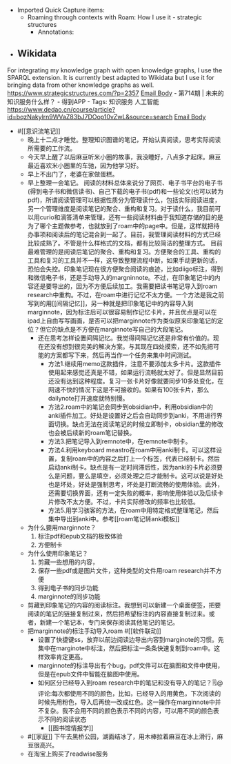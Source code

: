 - Imported Quick Capture items:
    - Roaming through contexts with Roam: How I use it - strategic structures
        - Annotations:
* ## Wikidata
For integrating my knowledge graph with open knowledge graphs, I use the
SPARQL extension. It is currently best adapted to Wikidata but I use it for
bringing data from other knowledge graphs as well.
https://www.strategicstructures.com/?p=2357 [Email Body](https://files.todoist.com/ArrKxi57a1Hul7xKupbUnj7bZ6zFRe8uOT2_iChqZ-o-ecd-MdvY4oTpBbW2dPXQ/by/21878347/as/file.html)
    - 第714期 | 未来的知识服务什么样？ - 得到APP
        - Tags: 知识服务 人工智能
https://www.dedao.cn/course/article?id=bqzNakylrn9WVaZ83bJ7DOop10vZwL&source=search [Email Body](https://files.todoist.com/nb2CqP1wREQF6NBQHyj53vk6Bt38n0uq18WnVE85KG1O-NJLj-09uttt7ffzwcZw/by/21878347/as/file.html)
-  #[[意识流笔记]] 
    - 晚上十二点才睡觉。整理知识图谱的笔记，开始认真阅读，思考实际阅读所需要的工作流。
    - 今天早上醒了以后麻豆听米小圈的故事，我没睡好，八点多才起床。麻豆最近喜欢米小圈里的车驰，因为他学习好。
    - 早上不出门了，老婆在家做蛋糕。
    - 早上整理一会笔记。
阅读的材料总体来说分了网页、电子书平台的电子书(得到电子书和微信读书)、自己下载的电子书(pdf)和一些论文(也可以转为pdf)，所谓阅读管理可以根据性质分为管理读什么，包括实际阅读进度，另一个管理维度是阅读笔记的聚合、重构和复习。对于读什么，我目前可以用curio和滴答清单来管理，还有一些阅读材料由于我知道存储的目的是为了哪个主题做参考，也就放到了roam中的page中。但是，这样就把待办事项和阅读后的笔记混合到一起了。目前，我管理阅读材料的方式已经比较成熟了。不管是什么样格式的文档，都有比较简洁的整理方式。
目前最难管理的是阅读后笔记的聚合、重构和复习。方便聚合的工具、重构的工具和复习的工具并不一样，这导致整理流程中断，如果手动更新的话，恐怕会失控。印象笔记现在很方便聚合阅读的痕迹，比如diigo标注，得到和微信电子书，还是手动导入的margninnote。不过，在印象笔记中的内容还是要导出的，因为不方便后续加工。我需要把读书笔记导入到roam research中重构。不过，在roam中进行记忆不太方便。一个方法是我之前写到的用[[间隔记忆]]，另一种就是把印象笔记中的内容导入到marginnote，因为标注后可以很容易制作记忆卡片，并且优点是可以在ipad上自由写写画画，是否可以把marginnote作为类似原来印象笔记的定位？但它的缺点是不方便在marginnote写自己的大段笔记。
        - 还在思考怎样设置间隔记忆。我觉得间隔记忆还是非常有价值的。现在还没有想到很完美的解决方案。与其现在四处摸索，还不如先把可能的方案都写下来，然后再当作一个任务来集中时间测试。
            - 方法1.继续用memo这款插件，注意不要添加太多卡片。这款插件使用起来感觉还真是不错，如果运行流畅就太好了。但是显然目前还没有达到这种程度。复习一张卡片好像就要同步10多处变化，在网速不快的情况下这是不可接收的。如果有100张卡片，那么dailynote打开速度就特别慢。
            - 方法2.roam中的笔记会同步到obsidian中，利用obsidian中的anki插件加工。好处是设置好之后会自动同步到anki，不用进行界面切换。缺点无法在阅读笔记的时候立即制卡，obsidian里的修改也会被后续新的roam笔记替换。
            - 方法3.把笔记导入到remnote中，在remnote中制卡。
            - 方法4.利用keyboard meastro在roam中用anki制卡。可以这样设置，复制roam中的内容之后打上一个标签，代表已经制卡。然后启动anki制卡。缺点是有一定时间滞后性，因为anki的卡片必须要么是问题，要么是填空，必须处理之后才能制卡。这可以说是好处也是坏处，好处是强制思考，坏处是打断流畅的使用体验。此外，还需要切换界面，还有一定失败的概率，影响使用体验以及后续卡片修改不太方便。不过，卡片实际修改的频率也比较低。
            - 方法5.用学习骇客的方法，在roam中用特定格式整理笔记，然后集中导出到anki中。参考[[roam笔记转anki模板]]
    - 为什么要用marginnote？
        1. 标注pdf和epub文档的极致体验
        2. 方便制卡
    - 为什么使用印象笔记？
        1. 剪藏一些想用的内容，
        2. 保存一些pdf或是图片文件，这种类型的文件用roam research并不方便
        3. 得到电子书的同步功能
        4. marginnote的同步功能
    - 剪藏到印象笔记的内容的阅读标注。我想到可以新建一个桌面便签，把要阅读的笔记的链接复制过来，然后把希望标注的内容直接复制过来。或者，新建一个笔记本，专门来保存阅读其他笔记的笔记。
    - 把marginnote的标注手动导入roam #[[软件联动]]
        - 设置了快捷键ss，放弃以前边阅读边导出内容到marginote的习惯。先集中在marginote中标注，然后把标注一条条快速复制到roam中。这样效率肯定更高。
        - marginnote的标注导出有个bug，pdf文件可以在脑图和文件中使用，但是在epub文件中智能在脑图中使用。
        - 如何区分已经导入到roam research中的笔记和没有导入的笔记？🗒@评论:每次都使用不同的颜色，比如，已经导入的用黄色，下次阅读的时候先用粉色，导入后再统一改成红色。这一操作在marginnote中并不复杂。我不会用不同的颜色表示不同的内容，可以用不同的颜色表示不同的阅读状态
            - [[图书馆情报学]]
    - #[[家庭]] 下午去黑桥公园，湖面结冰了，用木棒拉着麻豆在冰上滑行，麻豆很高兴。
    - 在淘宝上购买了readwise服务
